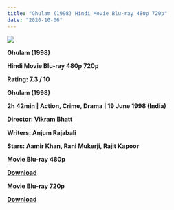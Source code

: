 ```yaml
---
title: "Ghulam (1998) Hindi Movie Blu-ray 480p 720p"
date: "2020-10-06"
---
```


[**![](https://1.bp.blogspot.com/-Vxlijn00fY8/XuhrfinlbUI/AAAAAAAADUM/UXAe9twVmlIMbVXZr9ShHCrvZJcBjdJYwCLcBGAsYHQ/s1600/gfcgj.jpg)**](https://1.bp.blogspot.com/-Vxlijn00fY8/XuhrfinlbUI/AAAAAAAADUM/UXAe9twVmlIMbVXZr9ShHCrvZJcBjdJYwCLcBGAsYHQ/s1600/gfcgj.jpg)

 **Ghulam (1998)**

**Hindi Movie Blu-ray 480p 720p** 

**Rating: 7.3 / 10** 

**Ghulam (1998)**

**2h 42min | Action, Crime, Drama | 19 June 1998 (India)**

**Director: Vikram Bhatt**

**Writers: Anjum Rajabali**

**Stars: Aamir Khan, Rani Mukerji, Rajit Kapoor**

 **Movie Blu-ray 480p** 

**[Download](https://links.265bkt.xyz/lxi93223694/)** 

 **Movie Blu-ray 720p** 

**[Download](https://links.265bkt.xyz/lxi93223691/)**
